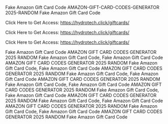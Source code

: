 Fake Amazon Gift Card Code AMAZON-GIFT-CARD-CODES-GENERATOR 2025-RANDOM Fake Amazon Gift Card Code

Click Here to Get Access: https://hydrotech.click/giftcards/

Click Here to Get Access: https://hydrotech.click/giftcards/

Click Here to Get Access: https://hydrotech.click/giftcards/

Fake Amazon Gift Card Code AMAZON GIFT CARD CODES GENERATOR 2025 RANDOM Fake Amazon Gift Card Code, Fake Amazon Gift Card Code AMAZON GIFT CARD CODES GENERATOR 2025 RANDOM Fake Amazon Gift Card Code, Fake Amazon Gift Card Code AMAZON GIFT CARD CODES GENERATOR 2025 RANDOM Fake Amazon Gift Card Code, Fake Amazon Gift Card Code AMAZON GIFT CARD CODES GENERATOR 2025 RANDOM Fake Amazon Gift Card Code, Fake Amazon Gift Card Code AMAZON GIFT CARD CODES GENERATOR 2025 RANDOM Fake Amazon Gift Card Code, Fake Amazon Gift Card Code AMAZON GIFT CARD CODES GENERATOR 2025 RANDOM Fake Amazon Gift Card Code, Fake Amazon Gift Card Code AMAZON GIFT CARD CODES GENERATOR 2025 RANDOM Fake Amazon Gift Card Code, Fake Amazon Gift Card Code AMAZON GIFT CARD CODES GENERATOR 2025 RANDOM Fake Amazon Gift Card Code
